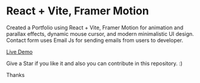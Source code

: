 # React + Vite, Framer Motion 

Created a Portfolio using React + Vite, Framer Motion for animation and parallax effects, dynamic mouse cursor, and modern minimalistic UI design. 
Contact form uses Email Js for sending emails from users to developer.

[Live Demo](https://portfolioforsatyam.vercel.app/)

Give a Star if you like it and also you can contribute in this repository. :)

Thanks

